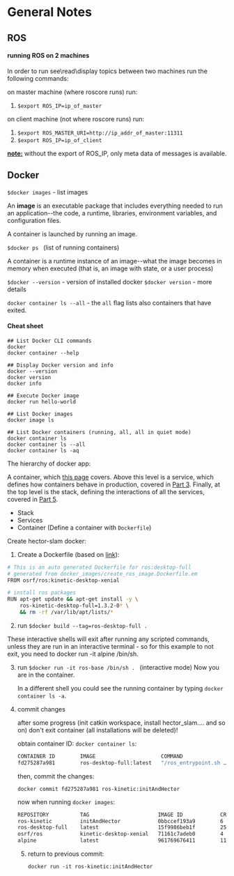 # General Notes



## ROS

#### running ROS on 2 machines

In order to run see\read\display topics between two machines run the following commands:

on master machine  (where roscore runs) run:

1. `$export ROS_IP=ip_of_master`

on client machine (not where roscore runs) run:

1. `$export ROS_MASTER_URI=http://ip_addr_of_master:11311`
2. `$export ROS_IP=ip_of_client`

**<u>note:</u>** without the export of ROS_IP, only meta data of messages is available.



## Docker



```$docker images``` - list images

An **image** is an executable package that includes everything needed to run an application--the code, a runtime, libraries, environment variables, and configuration files.

A container is launched by running an image.

``$docker ps `` (list of running containers)

A container is a runtime instance of an image--what the image becomes in memory when executed (that is, an image with state, or a user process)

``$docker --version`` - version of installed docker
``$docker version`` - more details

`docker container ls --all`  - the `all` flag lists also containers that have exited.



#### Cheat sheet

```shell
## List Docker CLI commands
docker
docker container --help

## Display Docker version and info
docker --version
docker version
docker info

## Execute Docker image
docker run hello-world

## List Docker images
docker image ls

## List Docker containers (running, all, all in quiet mode)
docker container ls
docker container ls --all
docker container ls -aq
```

The hierarchy of docker app:

A container, which [this page](https://docs.docker.com/get-started/part2/) covers. Above this level is a service, which defines how containers behave in production, covered in [Part 3](https://docs.docker.com/get-started/part3/). Finally, at the top level is the stack, defining the interactions of all the services, covered in [Part 5](https://docs.docker.com/get-started/part5/).

- Stack
- Services
- Container (Define a container with `Dockerfile`)

Create hector-slam docker:

1. Create a Dockerfile (based on [link](https://github.com/osrf/docker_images/blob/460ddc4707530c2179788e2100d5c624cf2af3d7/ros/kinetic/ubuntu/xenial/desktop-full/Dockerfile)):

```bash
# This is an auto generated Dockerfile for ros:desktop-full
# generated from docker_images/create_ros_image.Dockerfile.em
FROM osrf/ros:kinetic-desktop-xenial

# install ros packages
RUN apt-get update && apt-get install -y \
    ros-kinetic-desktop-full=1.3.2-0* \
    && rm -rf /var/lib/apt/lists/*
```

2. run `$docker build --tag=ros-desktop-full .` 

These interactive shells will exit after running any scripted commands, unless they are run in an interactive terminal - so for this example to not exit, you need to docker run -it alpine /bin/sh.

3. run `$docker run -it ros-base /bin/sh . ` (interactive mode) Now you are in the container.

   In a different shell you could see the running container by typing `docker container ls -a`.

4. commit changes

   after some progress (init catkin workspace, install hector_slam.... and so on) don't exit container (all installations will be deleted)!
   

   obtain container ID: `docker container ls`:

   ```bash
   CONTAINER ID        IMAGE                     COMMAND                  CREATED             STATUS              PORTS               NAMES
   fd275287a981        ros-desktop-full:latest   "/ros_entrypoint.sh …"   17 minutes ago      Up 17 minutes                           vibrant_thompson
   
   ```

   then, commit the changes:

   `docker commit fd275287a981 ros-kinetic:initAndHector`

   now when running `docker images`:

   ```bash
   REPOSITORY          TAG                      IMAGE ID            CREATED             SIZE
   ros-kinetic         initAndHector            0bbccef193a9        6 minutes ago       3.41GB
   ros-desktop-full    latest                   15f9986beb1f        25 minutes ago      3.37GB
   osrf/ros            kinetic-desktop-xenial   71161c7adeb0        4 days ago          2.32GB
   alpine              latest                   961769676411        11 days ago         5.58MB
   
   ```

   5. return to previous commit:

      `docker run -it ros-kinetic:initAndHector`

